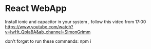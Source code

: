 # React WebApp

Install ionic and capacitor in your system , follow this video from 17:00 https://www.youtube.com/watch?v=IwHt_QpIa8A&ab_channel=SimonGrimm

don't forget to run these commands:
npm i
